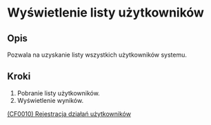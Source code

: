 # Wyświetlenie listy użytkowników

## Opis
Pozwala na uzyskanie listy wszystkich użytkowników systemu.

## Kroki
1. Pobranie listy użytkowników.
2. Wyświetlenie wyników.

[(CF0010) Rejestracja działań użytkowników](../../3.wizja.systemu/3.3.cechy.funkcjonalne/cechy.funkcjonalne/CF00010.md)